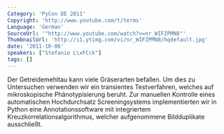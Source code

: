 ```yaml
---
Category: 'PyCon DE 2011'
Copyright: 'http://www.youtube.com/t/terms'
Language: 'German'
SourceUrl: '"http://www.youtube.com/watch?v=nr_WIFZPMN8"'
ThumbnailUrl: 'http://i1.ytimg.com/vi/nr_WIFZPMN8/hqdefault.jpg'
date: '2011-10-06'
speakers: ["Stefanie L\xFCck"]
tags: []
---
```

Der Getreidemehltau kann viele Gräserarten befallen. Um dies zu Untersuchen verwenden wir ein transientes Testverfahren, welches auf mikroskopische Phänotypisierung beruht. Zur manuellen Kontrolle eines automatischen Hochdurchsatz Screeningsystems implementierten wir in Python eine Annotationssoftware mit integriertem Kreuzkorrelationsalgorithmus, welcher aufgenommene Bildduplikate ausschließt.